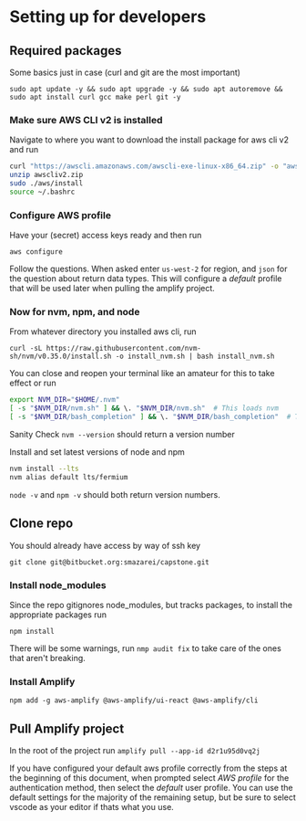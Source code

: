 # Setting up for developers

## Required packages

Some basics just in case (curl and git are the most important)

`sudo apt update -y && sudo apt upgrade -y && sudo apt autoremove && sudo apt install curl gcc make perl git -y`  

### Make sure AWS CLI v2 is installed

Navigate to where you want to download the install package for aws cli v2 and run  

```bash
curl "https://awscli.amazonaws.com/awscli-exe-linux-x86_64.zip" -o "awscliv2.zip"
unzip awscliv2.zip
sudo ./aws/install
source ~/.bashrc
```

### Configure AWS profile

Have your (secret) access keys ready and then run 

`aws configure`

Follow the questions. When asked enter `us-west-2` for region, and `json` for the question about return data types. This will configure a *_default_* profile that will be used later when pulling the amplify project.

### Now for nvm, npm, and node

From whatever directory  you installed aws cli, run

`curl -sL https://raw.githubusercontent.com/nvm-sh/nvm/v0.35.0/install.sh -o install_nvm.sh | bash install_nvm.sh`

You can close and reopen your terminal like an amateur for this to take effect or run  

```bash
export NVM_DIR="$HOME/.nvm"
[ -s "$NVM_DIR/nvm.sh" ] && \. "$NVM_DIR/nvm.sh"  # This loads nvm
[ -s "$NVM_DIR/bash_completion" ] && \. "$NVM_DIR/bash_completion"  # This loads nvm bash_completion
```

Sanity Check
`nvm --version` should return a version number

Install and set latest versions of node and npm  

```bash
nvm install --lts
nvm alias default lts/fermium
```
`node -v` and `npm -v` should both return version numbers.

## Clone repo

You should already have access by way of ssh key

`git clone git@bitbucket.org:smazarei/capstone.git`

### Install node_modules

Since the repo gitignores node_modules, but tracks packages, to install the appropriate packages run  

`npm install`

There will be some warnings, run `nmp audit fix` to take care of the ones that aren't breaking.  

### Install Amplify

`npm add -g aws-amplify @aws-amplify/ui-react @aws-amplify/cli`

## Pull Amplify project

In the root of the project run
`amplify pull --app-id d2r1u95d0vq2j`

If you have configured your default aws profile correctly from the steps at the beginning of this document, when prompted select *_AWS profile_* for the authentication method, then select the *_default_* user profile. You can use the default settings for the majority of the remaining setup, but be sure to select vscode as your editor if thats what you use.


